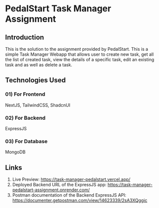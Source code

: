 # PedalStart Task Manager Assignment

## Introduction
This is the solution to the assignment provided by PedalStart. This is a simple Task Manager Webapp that allows user to create new task, get all the list of created task, view the details of a specific task, edit 
an existing task and as well as delete a task.

## Technologies Used

### 01) For Frontend
NextJS, TailwindCSS, ShadcnUI

### 02) For Backend
ExpressJS

### 03) For Database
MongoDB

## Links

01) Live Preview: https://task-manager-pedalstart.vercel.app/
02) Deployed Backend URL of the ExpressJS app: https://task-manager-pedalstart-assignment.onrender.com/
3) Postman documentation of the Backend ExpressJS API: https://documenter.getpostman.com/view/14623339/2sA3XQggic




